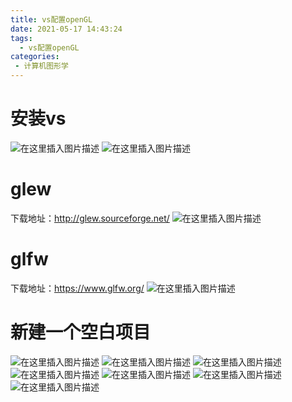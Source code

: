 ```yaml
---
title: vs配置openGL
date: 2021-05-17 14:43:24
tags: 
  - vs配置openGL
categories:
 - 计算机图形学
---
```


# 安装vs
![在这里插入图片描述](https://shoukailiang-blog.oss-cn-hangzhou.aliyuncs.com/article/202211282227704.png)
![在这里插入图片描述](https://shoukailiang-blog.oss-cn-hangzhou.aliyuncs.com/article/202211282227677.png)
# glew
下载地址：http://glew.sourceforge.net/
![在这里插入图片描述](https://shoukailiang-blog.oss-cn-hangzhou.aliyuncs.com/article/202211282227589.png)
# glfw
下载地址：https://www.glfw.org/
![在这里插入图片描述](https://shoukailiang-blog.oss-cn-hangzhou.aliyuncs.com/article/202211282228558.png)

# 新建一个空白项目
![在这里插入图片描述](https://shoukailiang-blog.oss-cn-hangzhou.aliyuncs.com/article/202211282228685.png)
![在这里插入图片描述](https://shoukailiang-blog.oss-cn-hangzhou.aliyuncs.com/article/202211282228239.png)
![在这里插入图片描述](https://shoukailiang-blog.oss-cn-hangzhou.aliyuncs.com/article/202211282229921.png)
![在这里插入图片描述](https://shoukailiang-blog.oss-cn-hangzhou.aliyuncs.com/article/202211282229145.png)
![在这里插入图片描述](https://shoukailiang-blog.oss-cn-hangzhou.aliyuncs.com/article/202211282230556.png)
![在这里插入图片描述](https://shoukailiang-blog.oss-cn-hangzhou.aliyuncs.com/article/202211282230537.png)
![在这里插入图片描述](https://shoukailiang-blog.oss-cn-hangzhou.aliyuncs.com/article/202211282230265.png)
